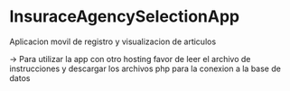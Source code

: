# InsuraceAgencySelectionApp
Aplicacion movil de registro y visualizacion de articulos

-> Para utilizar la app con otro hosting favor de leer el archivo de instrucciones y descargar los archivos php para la conexion a la base de datos
